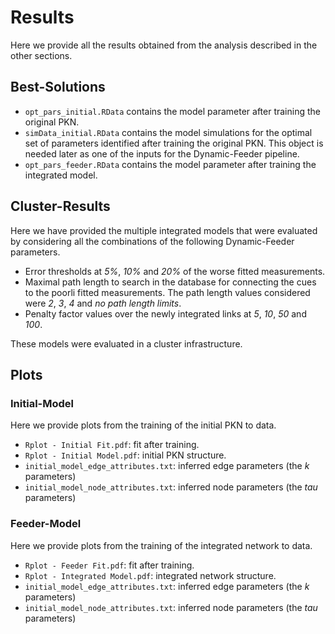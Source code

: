 # Results

Here we provide all the results obtained from the analysis described in the other sections.

## Best-Solutions

+ `opt_pars_initial.RData` contains the model parameter after training the original PKN.
+ `simData_initial.RData` contains the model simulations for the optimal set of parameters identified after training the original PKN. This object is needed later as one of the inputs for the Dynamic-Feeder pipeline.
+ `opt_pars_feeder.RData` contains the model parameter after training the integrated model.

## Cluster-Results

Here we have provided the multiple integrated models that were evaluated by considering all the combinations of the following Dynamic-Feeder parameters.

+ Error thresholds at *5%*, *10%* and *20%* of the worse fitted measurements.
+ Maximal path length to search in the database for connecting the cues to the poorli fitted measurements. The path length values considered were *2*, *3*, *4* and *no path length limits*.
+ Penalty factor values over the newly integrated links at *5*, *10*, *50* and *100*.

These models were evaluated in a cluster infrastructure.

## Plots

### Initial-Model
Here we provide plots from the training of the initial PKN to data.
 
 + `Rplot - Initial Fit.pdf`: fit after training.
 + `Rplot - Initial Model.pdf`: initial PKN structure.
 + `initial_model_edge_attributes.txt`: inferred edge parameters (the *k* parameters)
 + `initial_model_node_attributes.txt`: inferred node parameters (the *tau* parameters)
 
### Feeder-Model
Here we provide plots from the training of the integrated network to data.
 
 + `Rplot - Feeder Fit.pdf`: fit after training.
 + `Rplot - Integrated Model.pdf`: integrated network structure.
 + `initial_model_edge_attributes.txt`: inferred edge parameters (the *k* parameters)
 + `initial_model_node_attributes.txt`: inferred node parameters (the *tau* parameters)
